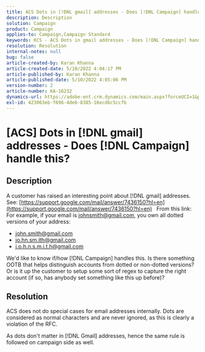 ```yaml
---
title: ACS Dots in [!DNL gmail] addresses - Does [!DNL Campaign] handle this?
description: Description
solution: Campaign
product: Campaign
applies-to: Campaign,Campaign Standard
keywords: KCS - ACS Dots in gmail addresses - Does [!DNL Campaign] handle this?
resolution: Resolution
internal-notes: null
bug: false
article-created-by: Karan Khanna
article-created-date: 5/10/2022 4:04:17 PM
article-published-by: Karan Khanna
article-published-date: 5/10/2022 4:05:06 PM
version-number: 2
article-number: KA-16232
dynamics-url: https://adobe-ent.crm.dynamics.com/main.aspx?forceUCI=1&pagetype=entityrecord&etn=knowledgearticle&id=c8bb31d2-7ad0-ec11-a7b5-00224809c556
exl-id: 423063eb-f696-4de6-8385-16ecdbc5ccfb
---
```

# [ACS] Dots in [!DNL gmail] addresses - Does [!DNL Campaign] handle this?

## Description


A customer has raised an interesting point about [!DNL gmail] addresses. See: [https://support.google.com/mail/answer/7436150?hl=en](https://support.google.com/mail/answer/7436150?hl=en)
 
From this link:
For example, if your email is [johnsmith@gmail.com](mailto:johnsmith@gmail.com), you own all dotted versions of your address:

- [john.smith@gmail.com](mailto:john.smith@gmail.com)
- [jo.hn.sm.ith@gmail.com](mailto:jo.hn.sm.ith@gmail.com)
- [j.o.h.n.s.m.i.t.h@gmail.com](mailto:j.o.h.n.s.m.i.t.h@gmail.com)


We'd like to know if/how [!DNL Campaign] handles this. Is there something OOTB that helps distinguish accounts from dotted or non-dotted versions? Or is it up the customer to setup some sort of regex to capture the right account (if so, has anybody set something like this up before)?


## Resolution


ACS does not do special cases for email addresses internally. Dots are considered as normal characters and are never ignored, as this is clearly a violation of the RFC.

As dots don't matter in [!DNL Gmail] addresses, hence the same rule is followed on campaign side as well.
